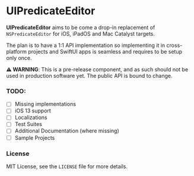 # UIPredicateEditor

**UIPredicateEditor** aims to be come a drop-in replacement of `NSPredicateEditor` for iOS, iPadOS and Mac Catalyst targets.

The plan is to have a 1:1 API implementation so implementing it in cross-platform projects and SwiftUI apps is seamless and requires to be setup only once.

**⚠️ WARNING**: This is a pre-release component, and as such should not be used in production software yet. The public API is bound to change.

### TODO:
 
- [ ] Missing implementations 
- [ ] iOS 13 support
- [ ] Localizations 
- [ ] Test Suites      
- [ ] Additional Documentation (where missing)
- [ ] Sample Projects 

### License
MIT License, see the `LICENSE` file for more details. 

